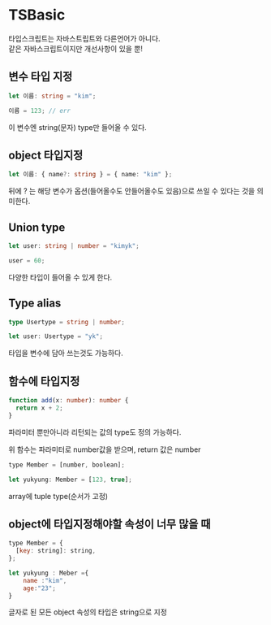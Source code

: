 # TSBasic

타입스크립트는 자바스트립트와 다른언어가 아니다.  
같은 자바스크립트이지만 개선사항이 있을 뿐!

## 변수 타입 지정

```ts
let 이름: string = "kim";

이름 = 123; // err
```

이 변수엔 string(문자) type만 들어올 수 있다.

## object 타입지정

```ts
let 이름: { name?: string } = { name: "kim" };
```

뒤에 ? 는 해당 변수가 옵션(들어올수도 안들어올수도 있음)으로 쓰일 수 있다는 것을 의미한다.

## Union type

```ts
let user: string | number = "kimyk";

user = 60;
```

다양한 타입이 들어올 수 있게 한다.

## Type alias

```ts
type Usertype = string | number;

let user: Usertype = "yk";
```

타입을 변수에 담아 쓰는것도 가능하다.

## 함수에 타입지정

```ts
function add(x: number): number {
  return x + 2;
}
```

파라미터 뿐만아니라 리턴되는 값의 type도 정의 가능하다.

위 함수는 파라미터로 number값을 받으며, return 값은 number

```js
type Member = [number, boolean];

let yukyung: Member = [123, true];
```

array에 tuple type(순서가 고정)

## object에 타입지정해야할 속성이 너무 많을 때

```js
type Member = {
  [key: string]: string,
};

let yukyung : Meber ={
    name :"kim",
    age:"23";
}
```

글자로 된 모든 object 속성의 타입은 string으로 지정
